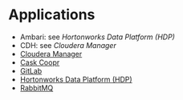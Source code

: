 Applications
============

* Ambari: see _Hortonworks Data Platform (HDP)_
* CDH: see _Cloudera Manager_
* [Cloudera Manager](cloudera/manager/)
* [Cask Coopr](cask/coopr/)
* [GitLab](gitlab/)
* [Hortonworks Data Platform (HDP)](hortonworks/hdp2/)
* [RabbitMQ](rabbitmq/)
